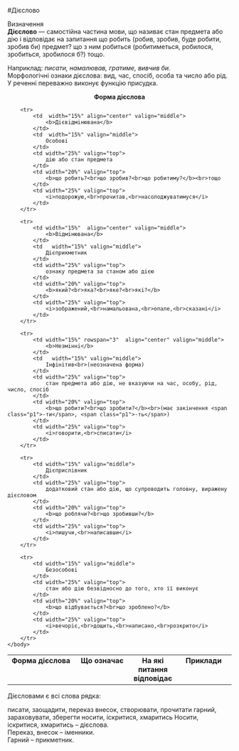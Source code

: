 #Дiєслово

<div class="eoz-wrap">
<span class="eoz">Визначення</span>
<div class="eoz-text">
<strong>Дiєслово</strong> — самостiйна частина мови, що називає стан предмета або дiю i вiдповiдає на запитання <span class="p1">що робить (робив, зробив, буде робити, зробив би) предмет? що з ним робиться (робитиметься, робилося, зробиться, зробилося б?)</span> тощо.
</div>
</div>


Наприклад: <i>писати, намалював, гратиме, вивчив би.</i><br>
Морфологiчнi ознаки дiєслова: вид, час, спосiб, особа та число або
рiд.<br>
У реченнi переважно виконує функцiю присудка.

<p style="text-align:center;"><b>Форма дієслова</b></p>


<table style="width: 100%;" align="center">
    <body>
        <tr>  
            <td width="30%" colspan="2" align="center" valign="top">
                <b>Форма дiєслова</b>
            </td>
            <td width="25%" align="center" valign="top">
                <b>Що означає</b>
            </td>  
            <td width="20%" align="center" valign="top">
                <b>На якi питання вiдповiдає</b>
            </td>  
            <td width="25%" align="center" valign="top">
                <b>Приклади</b>
            </td>                    
        </tr>

        <tr> 
        	<td  width="15%" align="center" valign="middle">
                <b>Дiєвiдмiнювана</b>
            </td> 
            <td  width="15%" valign="middle">
                Особовi
            </td>
            <td width="25%" valign="top">
                дiю або стан предмета
            </td>  
            <td width="20%" valign="top">
                <b>що робить?<br>що зробив?<br>що робитиму?</b><br>тощо
            </td>  
            <td width="25%" valign="top">
                <i>подорожую,<br>прочитав,<br>насолоджуватимуся</i>
            </td>                    
        </tr>

        <tr> 
        	<td width="15%"  align="center" valign="middle">
                <b>Вiдмiнювана</b>
            </td> 
            <td   width="15%" valign="middle">
                Дiєприкметник
            </td>
            <td width="25%" valign="top">
                ознаку предмета за станом або дiєю
            </td>  
            <td width="20%" valign="top">
                <b>який?<br>яка?<br>яке?<br>якi?</b>
            </td>  
            <td width="25%" valign="top">
                <i>зображений,<br>намальована,<br>опале,<br>сказанi</i>
            </td>                    
        </tr>

        <tr> 
        	<td width="15%" rowspan="3"  align="center" valign="middle">
                <b>Незмiннi</b>
            </td> 
            <td   width="15%" valign="middle">
                Iнфiнiтив<br>(неозначена форма)
            </td>
            <td width="25%" valign="top">
                стан предмета або дiю, не вказуючи на час, особу, рiд, число, спосiб
            </td>  
            <td width="20%" valign="top">
                <b>що робити?<br>що зробити?</b><br>(має закiнчення <span class="p1">-ти</span>, <span class="p1">-ть</span>)
            </td>  
            <td width="25%" valign="top">
                <i>говорити,<br>списати</i>
            </td>                    
        </tr>

        <tr>  
            <td width="15%" valign="middle">
                Дiєприслiвник
            </td>
            <td width="25%" valign="top">
                додатковий стан або дiю, що супроводить головну, виражену дiєсловом
            </td>  
            <td width="20%" valign="top">
                <b>що роблячи?<br>що зробивши?</b>
            </td>  
            <td width="25%" valign="top">
                <i>пишучи,<br>написавши</i>
            </td>                    
        </tr>

        <tr> 
            <td width="15%" valign="middle">
                Безособовi
            </td>
            <td width="25%" valign="top">
                стан або дiю безвiдносно до того, хто її виконує
            </td>  
            <td width="20%" valign="top">
                <b>що вiдбувається?<br>що зроблено?</b>
            </td>  
            <td width="25%" valign="top">
                <i>вечорiє,<br>дощить,<br>написано,<br>розкрито</i>
            </td>                    
        </tr>
    </body>
</table>

<quiz> 
    <question>
       <p>Дієсловами є всі слова рядка:</p>
           <answer>писати, заощадити, переказ</answer>
           <answer>внесок, створювати, прочитати</answer>
           <answer>гарний, зараховувати, зберегти</answer>
           <answer correct>носити, іскритися, хмаритись</answer>
      <explanation>
Носити, іскритися, хмаритись – дієслова.<br>
Переказ, внесок – іменники.<br>
Гарний – прикметник. 
</explanation>
    </question>
</quiz> 
